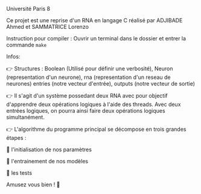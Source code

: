 Université Paris 8

Ce projet est une reprise d'un RNA en langage C réalisé par ADJIBADE Ahmed et SAMMATRICE Lorenzo

Instruction pour compiler : 
    Ouvrir un terminal dans le dossier et entrer la commande `make`
    
Infos:

👉 Structures : Boolean (Utilisé pour définir une verbosité), Neuron (representation d'un neurone), rna (representation d'un reseau de neurones) entries (notre vecteur d'entrée), outputs (notre vecteur de sortie)

👉 Il s'agit d'un système possedant deux RNA avec pour objectif d'apprendre deux opérations logiques à l'aide des threads. Avec deux entrées logiques, on pourra ainsi faire deux opérations logiques simultanément.

👉 L'algorithme du programme principal se décompose en trois grandes étapes :

🔄 l'initialisation de nos paramètres

🥊 l'entrainement de nos modèles

🤔 les tests

Amusez vous bien ! 🎉

